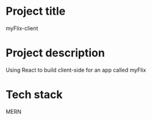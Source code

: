 # Project title<br>
myFlix-client

# Project description<br>
Using React to build client-side for an app called myFlix

# Tech stack<br>
MERN
